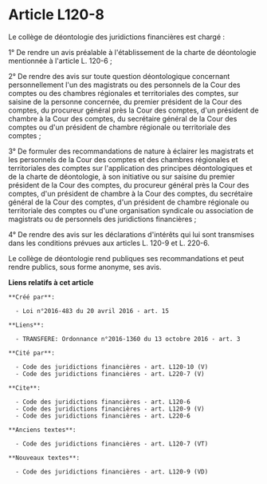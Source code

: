 # Article L120-8

Le collège de déontologie des juridictions financières est chargé :

1° De rendre un avis préalable à l'établissement de la charte de déontologie mentionnée à l'article L. 120-6 ;

2° De rendre des avis sur toute question déontologique concernant personnellement l'un des magistrats ou des personnels de la
Cour des comptes ou des chambres régionales et territoriales des comptes, sur saisine de la personne concernée, du premier
président de la Cour des comptes, du procureur général près la Cour des comptes, d'un président de chambre à la Cour des
comptes, du secrétaire général de la Cour des comptes ou d'un président de chambre régionale ou territoriale des comptes ;

3° De formuler des recommandations de nature à éclairer les magistrats et les personnels de la Cour des comptes et des
chambres régionales et territoriales des comptes sur l'application des principes déontologiques et de la charte de
déontologie, à son initiative ou sur saisine du premier président de la Cour des comptes, du procureur général près la Cour
des comptes, d'un président de chambre à la Cour des comptes, du secrétaire général de la Cour des comptes, d'un président de
chambre régionale ou territoriale des comptes ou d'une organisation syndicale ou association de magistrats ou de personnels
des juridictions financières ;

4° De rendre des avis sur les déclarations d'intérêts qui lui sont transmises dans les conditions prévues aux articles L.
120-9 et L. 220-6.

Le collège de déontologie rend publiques ses recommandations et peut rendre publics, sous forme anonyme, ses avis.

**Liens relatifs à cet article**

	**Créé par**:

	  - Loi n°2016-483 du 20 avril 2016 - art. 15

	**Liens**:

	  - TRANSFERE: Ordonnance n°2016-1360 du 13 octobre 2016 - art. 3

	**Cité par**:

	  - Code des juridictions financières - art. L120-10 (V)
	  - Code des juridictions financières - art. L220-7 (V)

	**Cite**:

	  - Code des juridictions financières - art. L120-6
	  - Code des juridictions financières - art. L120-9 (V)
	  - Code des juridictions financières - art. L220-6

	**Anciens textes**:

	  - Code des juridictions financières - art. L120-7 (VT)

	**Nouveaux textes**:

	  - Code des juridictions financières - art. L120-9 (VD)
